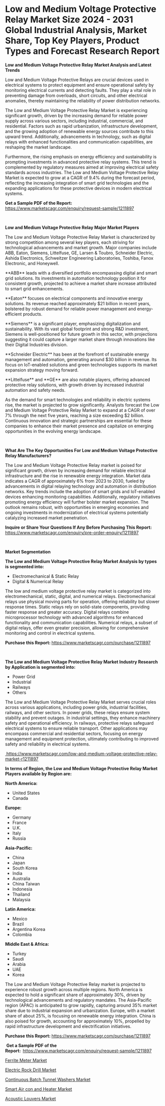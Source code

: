 <p><h1>Low and Medium Voltage Protective Relay Market Size 2024 - 2031 Global Industrial Analysis, Market Share, Top Key Players, Product Types and Forecast Research Report</h1></p><p><strong>Low and Medium Voltage Protective Relay Market Analysis and Latest Trends</strong></p>
<p><p>Low and Medium Voltage Protective Relays are crucial devices used in electrical systems to protect equipment and ensure operational safety by monitoring electrical currents and detecting faults. They play a vital role in preventing damage from overloads, short circuits, and other electrical anomalies, thereby maintaining the reliability of power distribution networks.</p><p>The Low and Medium Voltage Protective Relay Market is experiencing significant growth, driven by the increasing demand for reliable power supply across various sectors, including industrial, commercial, and residential. Factors such as rapid urbanization, infrastructure development, and the growing adoption of renewable energy sources contribute to this upward trend. Additionally, advancements in technology, such as digital relays with enhanced functionalities and communication capabilities, are reshaping the market landscape.</p><p>Furthermore, the rising emphasis on energy efficiency and sustainability is prompting investments in advanced protective relay systems. This trend is complemented by regulatory measures aimed at improving electrical safety standards across industries. The Low and Medium Voltage Protective Relay Market is expected to grow at a CAGR of 9.4% during the forecast period, reflecting the increasing integration of smart grid technologies and the expanding applications for these protective devices in modern electrical systems.</p></p>
<p><strong>Get a Sample PDF of the Report:&nbsp;</strong> <a href="https://www.marketscagr.com/enquiry/request-sample/1211897?utm_campaign=1286&utm_medium=2&utm_source=Github&utm_content=ia&utm_term=06102024&utm_id=low-and-medium-voltage-protective-relay">https://www.marketscagr.com/enquiry/request-sample/1211897</a></p>
<p>&nbsp;</p>
<p><strong>Low and Medium Voltage Protective Relay Major Market Players</strong></p>
<p><p>The Low and Medium Voltage Protective Relay Market is characterized by strong competition among several key players, each striving for technological advancements and market growth. Major companies include ABB, Eaton, Siemens, Littelfuse, GE, Larsen & Toubro, Schneider Electric, Ashida Electronics, Schweitzer Engineering Laboratories, Toshiba, Fanox Electronic, and Honeywell.</p><p>**ABB** leads with a diversified portfolio encompassing digital and smart grid solutions. Its investments in automation technology position it for consistent growth, projected to achieve a market share increase attributed to smart grid enhancements.</p><p>**Eaton** focuses on electrical components and innovative energy solutions. Its revenue reached approximately $21 billion in recent years, bolstered by robust demand for reliable power management and energy-efficient products.</p><p>**Siemens** is a significant player, emphasizing digitalization and sustainability. With its vast global footprint and strong R&D investment, Siemens is well-positioned for future growth in this sector, with projections suggesting it could capture a larger market share through innovations like their Digital Industries division.</p><p>**Schneider Electric** has been at the forefront of sustainable energy management and automation, generating around $30 billion in revenue. Its focus on IoT-enabled solutions and green technologies supports its market expansion strategy moving forward.</p><p>**Littelfuse** and **GE** are also notable players, offering advanced protective relay solutions, with growth driven by increased industrial automation and safety needs.</p><p>As the demand for smart technologies and reliability in electric systems rise, the market is projected to grow significantly. Analysts forecast the Low and Medium Voltage Protective Relay Market to expand at a CAGR of over 7% through the next five years, reaching a size exceeding $2 billion. Continuous innovation and strategic partnerships are essential for these companies to enhance their market presence and capitalize on emerging opportunities in the evolving energy landscape.</p></p>
<p>&nbsp;</p>
<p><strong>What Are The Key Opportunities For Low and Medium Voltage Protective Relay Manufacturers?</strong></p>
<p><p>The Low and Medium Voltage Protective Relay market is poised for significant growth, driven by increasing demand for reliable electrical infrastructure and the rise in renewable energy integration. Market data indicates a CAGR of approximately 6% from 2023 to 2030, fueled by advancements in digital relaying technology and automation in distribution networks. Key trends include the adoption of smart grids and IoT-enabled devices enhancing monitoring capabilities. Additionally, regulatory initiatives promoting energy efficiency will further bolster market expansion. The outlook remains robust, with opportunities in emerging economies and ongoing investments in modernization of electrical systems potentially catalyzing increased market penetration.</p></p>
<p><strong>Inquire or Share Your Questions If Any Before Purchasing This Report:</strong> <a href="https://www.marketscagr.com/enquiry/pre-order-enquiry/1211897?utm_campaign=1286&utm_medium=2&utm_source=Github&utm_content=ia&utm_term=06102024&utm_id=low-and-medium-voltage-protective-relay">https://www.marketscagr.com/enquiry/pre-order-enquiry/1211897</a></p>
<p>&nbsp;</p>
<p><strong>Market Segmentation</strong></p>
<p><strong>The Low and Medium Voltage Protective Relay Market Analysis by types is segmented into:</strong></p>
<p><ul><li>Electromechanical & Static Relay</li><li>Digital & Numerical Relay</li></ul></p>
<p><p>The low and medium voltage protective relay market is categorized into electromechanical, static, digital, and numerical relays. Electromechanical relays use physical moving parts for operation, offering reliability but slower response times. Static relays rely on solid-state components, providing faster response and greater accuracy. Digital relays combine microprocessor technology with advanced algorithms for enhanced functionality and communication capabilities. Numerical relays, a subset of digital relays, offer even greater precision, allowing for comprehensive monitoring and control in electrical systems.</p></p>
<p><strong>Purchase this Report:&nbsp;</strong><a href="https://www.marketscagr.com/purchase/1211897?utm_campaign=1286&utm_medium=2&utm_source=Github&utm_content=ia&utm_term=06102024&utm_id=low-and-medium-voltage-protective-relay">https://www.marketscagr.com/purchase/1211897</a></p>
<p>&nbsp;</p>
<p><strong>The Low and Medium Voltage Protective Relay Market Industry Research by Application is segmented into:</strong></p>
<p><ul><li>Power Grid</li><li>Industrial</li><li>Railways</li><li>Others</li></ul></p>
<p><p>The Low and Medium Voltage Protective Relay Market serves crucial roles across various applications, including power grids, industrial facilities, railways, and other sectors. In power grids, these relays ensure system stability and prevent outages. In industrial settings, they enhance machinery safety and operational efficiency. In railways, protective relays safeguard electrical systems to ensure reliable transport. Other applications may encompass commercial and residential sectors, focusing on energy management and equipment protection, ultimately contributing to improved safety and reliability in electrical systems.</p></p>
<p><a href="https://www.marketscagr.com/low-and-medium-voltage-protective-relay-market-r1211897?utm_campaign=1286&utm_medium=2&utm_source=Github&utm_content=ia&utm_term=06102024&utm_id=low-and-medium-voltage-protective-relay">&nbsp;https://www.marketscagr.com/low-and-medium-voltage-protective-relay-market-r1211897</a></p>
<p><strong>In terms of Region, the Low and Medium Voltage Protective Relay Market Players available by Region are:</strong></p>
<p>
    <p> <strong> North America: </strong>
        <ul>
            <li>United States</li>
            <li>Canada</li>
        </ul>
        </p> 
    <p> <strong> Europe: </strong>
        <ul>
            <li>Germany</li>
            <li>France</li>
            <li>U.K.</li>
            <li>Italy</li>
            <li>Russia</li>
        </ul>
        </p> 
    <p> <strong> Asia-Pacific: </strong>
        <ul>
            <li>China</li>
            <li>Japan</li>
            <li>South Korea</li>
            <li>India</li>
            <li>Australia</li>
            <li>China Taiwan</li>
            <li>Indonesia</li>
            <li>Thailand</li>
            <li>Malaysia</li>
        </ul>
        </p> 
    <p> <strong> Latin America: </strong>
        <ul>
            <li>Mexico</li>
            <li>Brazil</li>
            <li>Argentina Korea</li>
            <li>Colombia</li>
        </ul>
        </p> 
    <p> <strong> Middle East & Africa: </strong>
        <ul>
            <li>Turkey</li>
            <li>Saudi</li>
            <li>Arabia</li>
            <li>UAE</li>
            <li>Korea</li>
        </ul>
    </p>
    </p>
<p><p>The Low and Medium Voltage Protective Relay market is projected to experience robust growth across multiple regions. North America is expected to hold a significant share of approximately 30%, driven by technological advancements and regulatory mandates. The Asia-Pacific region (APAC) is anticipated to grow rapidly, capturing around 35% market share due to industrial expansion and urbanization. Europe, with a market share of about 25%, is focusing on renewable energy integration. China is also poised for growth, accounting for approximately 10%, propelled by rapid infrastructure development and electrification initiatives.</p></p>
<p><strong>Purchase this Report: </strong><a href="https://www.marketscagr.com/purchase/1211897?utm_campaign=1286&utm_medium=2&utm_source=Github&utm_content=ia&utm_term=06102024&utm_id=low-and-medium-voltage-protective-relay">https://www.marketscagr.com/purchase/1211897</a></p>
<p>&nbsp;<strong>Get a Sample PDF of the Report:&nbsp;&nbsp;</strong><a href="https://www.marketscagr.com/enquiry/request-sample/1211897?utm_campaign=1286&utm_medium=2&utm_source=Github&utm_content=ia&utm_term=06102024&utm_id=low-and-medium-voltage-protective-relay">https://www.marketscagr.com/enquiry/request-sample/1211897</a></p>
<p><strong></strong></p>
<p><p><a href="https://www.linkedin.com/pulse/ferrite-meter-market-growth-outlook-from-2024-2031-projecting-efgge?utm_campaign=1286&utm_medium=2&utm_source=Github&utm_content=ia&utm_term=06102024&utm_id=low-and-medium-voltage-protective-relay">Ferrite Meter Market</a></p><p><a href="https://www.linkedin.com/pulse/electric-rock-drill-market-evolution-key-trends-regional-sz4ye?utm_campaign=1286&utm_medium=2&utm_source=Github&utm_content=ia&utm_term=06102024&utm_id=low-and-medium-voltage-protective-relay">Electric Rock Drill Market</a></p><p><a href="https://github.com/luckyshygirl/Market-Research-Report-List-6/blob/main/continuous-batch-tunnel-washers-market.md?utm_campaign=1286&utm_medium=2&utm_source=Github&utm_content=ia&utm_term=06102024&utm_id=low-and-medium-voltage-protective-relay">Continuous Batch Tunnel Washers Market</a></p><p><a href="https://issuu.com/reportprime-2/docs/smart-air-con-and-heater-market-siz_b551d7f8d399a5?utm_campaign=1286&utm_medium=2&utm_source=Github&utm_content=ia&utm_term=06102024&utm_id=low-and-medium-voltage-protective-relay">Smart Air con and Heater Market</a></p><p><a href="https://www.linkedin.com/pulse/acoustic-louvers-market-investigation-industry-evolution-forecast-aprhc?utm_campaign=1286&utm_medium=2&utm_source=Github&utm_content=ia&utm_term=06102024&utm_id=low-and-medium-voltage-protective-relay">Acoustic Louvers Market</a></p></p>
